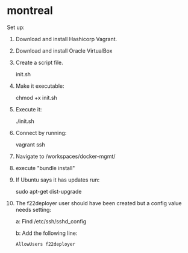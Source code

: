 # montreal

Set up:

1. Download and install Hashicorp Vagrant.

2. Download and install Oracle VirtualBox

3. Create a script file. 

	init.sh

4. Make it executable:

	 chmod +x init.sh

5. Execute it:

	./init.sh

6. Connect by running:

	vagrant ssh

7. Navigate to /workspaces/docker-mgmt/

8. execute "bundle install"

9. If Ubuntu says it has updates run:
	
	sudo apt-get dist-upgrade

10. The f22deployer user should have been created but a config value needs setting:

	a: Find /etc/ssh/sshd_config

	b: Add the following line:

		AllowUsers f22deployer